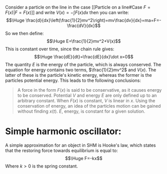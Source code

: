 Consider a particle on the line in the case [[Particle on a line#Case $F=F(x)$|$F=F(x)$]] and write $V(x)=-\int F(x)dx$ then you can write:$$\Huge \frac{d}{dx}\left(\frac{1}{2}mv^2\right)=mv\frac{dv}{dx}=ma=F=-\frac{dV}{dx}$$So we then define:$$\Huge E=\frac{1}{2}mv^2+V(x)$$This is constant over time, since the chain rule gives:$$\Huge \frac{dE}{dt}=\frac{dE}{dx}\dot x=0$$The quantity $E$ is the energy of the particle, which is always conserved. The equation for energy contains two terms, $\frac{1}{2}mv^2$ and $V(x)$. The latter of these is the particle's kinetic energy, whereas the former is the particles potential energy. This leads to the following conclusions:
> A force in the form $F(x)$ is said to be conservative, as it causes energy to be conserved.
> Potential $V$ and energy $E$ are only defined up to an arbitrary constant.
> When $F(x)$ is constant, $V$ is linear in $x$.
> Using the conservation of energy, an idea of the particles motion can be gained without finding $x(t)$.
> $E$, energy, is constant for a given solution.

# Simple harmonic oscillator:

A simple approximation for an object in SHM is Hooke's law, which states that the restoring force towards equilibrium is equal to:$$\Huge F=-kx$$Where $k>0$ is the spring constant.